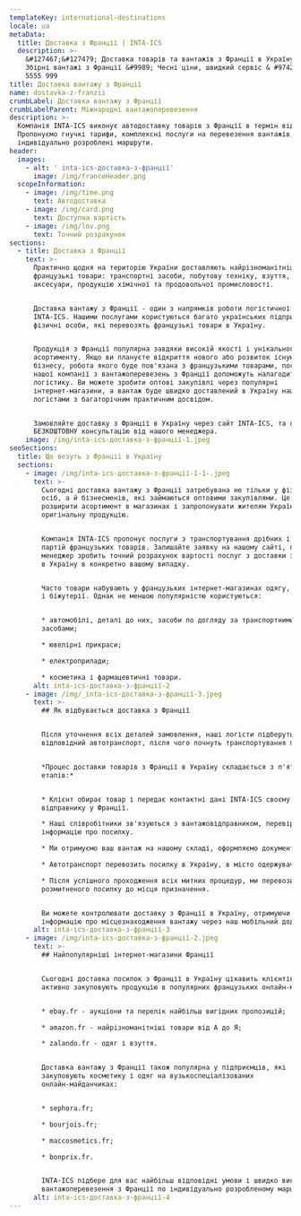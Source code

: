 ```yaml
---
templateKey: international-destinations
locale: ua
metaData:
  title: Доставка з Франції | INTA-ICS
  description: >-
    &#127467;&#127479; Доставка товарів та вантажів з Франції в Україну &#9989;
    Збірні вантажі з Франції &#9989; Чесні ціни, швидкий сервіс & #9742; 068
    5555 999
title: Доставка вантажу з Франції
name: dostavka-z-franzii
crumbLabel: Доставка вантажу з Франції
crumbLabelParent: Міжнародні вантажоперевезення
description: >-
  Компанія INTA-ICS виконує автодоставку товарів з Франції в термін від 5 днів.
  Пропонуємо гнучкі тарифи, комплексні послуги на перевезення вантажів,
  індивідуально розроблені маршрути.
header:
  images:
    - alt: ' inta-ics-доставка-з-франції'
      image: /img/franceHeader.png
  scopeInformation:
    - image: /img/time.png
      text: Автодоставка
    - image: /img/card.png
      text: Доступна вартість
    - image: /img/lov.png
      text: Точний розрахунок
sections:
  - title: Доставка з Франції
    text: >-
      Практично щодня на територію України доставляють найрізноманітніші
      французькі товари: транспортні засоби, побутову техніку, взуття, одяг,
      аксесуари, продукцію хімічної та продовольчої промисловості.


      Доставка вантажу з Франції - один з напрямків роботи логістичної компанії
      INTA-ICS. Нашими послугами користуються багато українських підприємців і
      фізичні особи, які перевозять французькі товари в Україну.


      Продукція з Франції популярна завдяки високій якості і унікального
      асортименту. Якщо ви плануєте відкриття нового або розвиток існуючого
      бізнесу, робота якого буде пов'язана з французькими товарами, послуги
      нашої компанії з вантажоперевезень з Франції допоможуть налагодити надійну
      логістику. Ви можете зробити оптові закупівлі через популярні
      інтернет-магазини, а вантаж буде швидко доставлений в Україну нашими
      логістами з багаторічним практичним досвідом.


      Замовляйте доставку з Франції в Україну через сайт INTA-ICS, та отримайте
      БЕЗКОШТОВНУ консультацію від нашого менеджера.
    image: /img/inta-ics-доставка-з-франції-1.jpeg
seoSections:
  title: Що везуть з Франції в Україну
  sections:
    - image: /img/inta-ics-доставка-з-франції-1-1-.jpeg
      text: >-
        Сьогодні доставка вантажу з Франції затребувана не тільки у фізичних
        осіб, а й бізнесменів, які займаються оптовими закупівлями. Це допомагає
        розширити асортимент в магазинах і запропонувати жителям України
        оригінальну продукцію.


        Компанія INTA-ICS пропонує послуги з транспортування дрібних і великих
        партій французьких товарів. Залишайте заявку на нашому сайті, після чого
        менеджер зробить точний розрахунок вартості послуг з доставки з Франції
        в Україну в конкретно вашому випадку.


        Часто товари набувають у французьких інтернет-магазинах одягу, косметики
        і біжутерії. Однак не меншою популярністю користуються:


        * автомобілі, деталі до них, засоби по догляду за транспортними
        засобами;

        * ювелірні прикраси;

        * електроприлади;

        * косметика і фармацевтичні товари.
      alt: inta-ics-доставка-з-франції-2
    - image: /img/_inta-ics-доставка-з-франції-3.jpeg
      text: >-
        ## Як відбувається доставка з Франції


        Після уточнення всіх деталей замовлення, наші логісти підберуть
        відповідний автотранспорт, після чого почнуть транспортування продукції.


        *Процес доставки товарів з Франції в Україну складається з п'яти
        етапів:*


        * Клієнт обирає товар і передає контактні дані INTA-ICS своєму
        відправнику у Франції.

        * Наші співробітники зв'язуються з вантажовідправником, перевіряють всю
        інформацію про посилку.

        * Ми отримуємо ваш вантаж на нашому складі, оформляємо документи.

        * Автотранспорт перевозить посилку в Україну, в місто одержувача.

        * Після успішного проходження всіх митних процедур, ми перевозимо
        розмитненого посилку до місця призначення.


        Ви можете контролювати доставку з Франції в Україну, отримуючи актуальну
        інформацію про місцезнаходження вантажу через наш мобільний додаток.
      alt: inta-ics-доставка-з-франції-3
    - image: /img/inta-ics-доставка-з-франції-2.jpeg
      text: >-
        ## Найпопулярніші інтернет-магазини Франції


        Сьогодні доставка посилок з Франції в Україну цікавить клієнтів, які
        активно закуповують продукцію в популярних французьких онлайн-магазинах:


        * ebay.fr - аукціони та перелік найбільш вигідних пропозицій;

        * amazon.fr - найрізноманітніші товари від А до Я;

        * zalando.fr - одяг і взуття.


        Доставка вантажу з Франції також популярна у підприємців, які
        закуповують косметику і одяг на вузькоспеціалізованих
        онлайн-майданчиках:


        * sephora.fr;

        * bourjois.fr;

        * maccosmetics.fr;

        * bonprix.fr.


        INTA-ICS підбере для вас найбільш відповідні умови і швидко виконає
        вантажоперевезення з Франції по індивідуально розробленому маршруту.
      alt: inta-ics-доставка-з-франції-4
---
```

